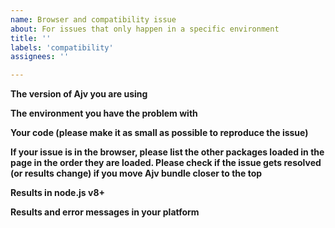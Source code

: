 ```yaml
---
name: Browser and compatibility issue
about: For issues that only happen in a specific environment
title: ''
labels: 'compatibility'
assignees: ''

---
```


<!--
Frequently Asked Questions: https://github.com/epoberezkin/ajv/blob/master/FAQ.md
Please provide all info and reduce your schema and data to the smallest possible size.

This template is for compatibility issues.
For other issues please see https://github.com/epoberezkin/ajv/blob/master/CONTRIBUTING.md
-->

**The version of Ajv you are using**

**The environment you have the problem with**

**Your code (please make it as small as possible to reproduce the issue)**

**If your issue is in the browser, please list the other packages loaded in the page in the order they are loaded. Please check if the issue gets resolved (or results change) if you move Ajv bundle closer to the top**

**Results in node.js v8+**

**Results and error messages in your platform**
